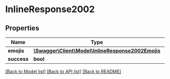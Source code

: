 # InlineResponse2002

## Properties
Name | Type | Description | Notes
------------ | ------------- | ------------- | -------------
**emojis** | [**\Swagger\Client\Model\InlineResponse2002Emojis**](InlineResponse2002Emojis.md) |  | [optional] 
**success** | **bool** |  | [optional] 

[[Back to Model list]](../../README.md#documentation-for-models) [[Back to API list]](../../README.md#documentation-for-api-endpoints) [[Back to README]](../../README.md)

